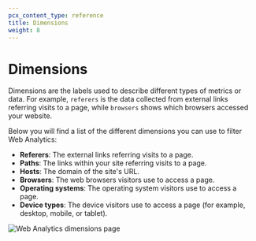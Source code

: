 ```yaml
---
pcx_content_type: reference
title: Dimensions
weight: 8
---
```


# Dimensions

Dimensions are the labels used to describe different types of metrics or data. For example, `referers` is the data collected from external links referring visits to a page, while `browsers` shows which browsers accessed your website.

Below you will find a list of the different dimensions you can use to filter Web Analytics:

- **Referers**: The external links referring visits to a page.
- **Paths**: The links within your site referring visits to a page.
- **Hosts**: The domain of the site's URL.
- **Browsers**: The web browsers visitors use to access a page.
- **Operating systems**: The operating system visitors use to access a page.
- **Device types**: The device visitors use to access a page (for example, desktop, mobile, or tablet).

![Web Analytics dimensions page](/analytics/static/images/web-analytics/dash-web_analytics-dimensions.png)
